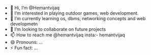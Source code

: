 - 👋 Hi, I’m @Hemantvijaq
- 👀 I’m interested in playing outdoor games, web development.
- 🌱 I’m currently learning os, dbms, networking concepts and web developmetn
- 💞️ I’m looking to collaborate on future projects
- 📫 How to reach me @hemantvijaq insta:- hemantvijaq
- 😄 Pronouns: ...
- ⚡ Fun fact: ...

<!---
Hemantvijaq/Hemantvijaq is a ✨ special ✨ repository because its `README.md` (this file) appears on your GitHub profile.
You can click the Preview link to take a look at your changes.
--->
